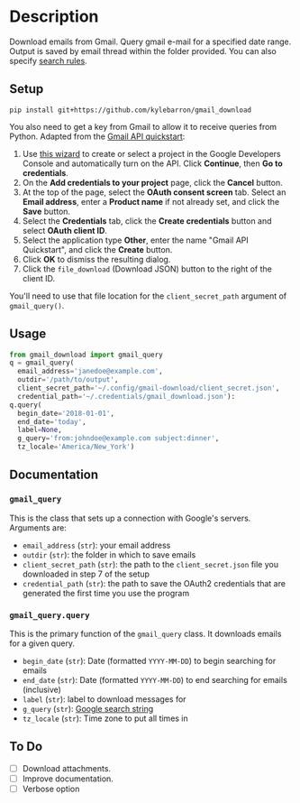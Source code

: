 # Description

Download emails from Gmail.
Query gmail e-mail for a specified date range. Output is saved by email thread
within the folder provided. You can also specify [search
rules](https://support.google.com/mail/answer/7190?hl=en).

## Setup

```
pip install git+https://github.com/kylebarron/gmail_download
```

You also need to get a key from Gmail to allow it to receive queries from Python.
Adapted from the [Gmail API quickstart](https://developers.google.com/gmail/api/quickstart/python):

1. Use [this wizard](https://console.developers.google.com/start/api?id=gmail) to create or select a project in the Google Developers Console and automatically turn on the API. Click **Continue**, then **Go to credentials**.
2. On the **Add credentials to your project** page, click the **Cancel** button.
3. At the top of the page, select the **OAuth consent screen** tab. Select an **Email address**, enter a **Product name** if not already set, and click the **Save** button.
4. Select the **Credentials** tab, click the **Create credentials** button and select **OAuth client ID**.
5. Select the application type **Other**, enter the name "Gmail API Quickstart", and click the **Create** button.
6. Click **OK** to dismiss the resulting dialog.
7. Click the `file_download` (Download JSON) button to the right of the client ID.

You'll need to use that file location for the `client_secret_path` argument of `gmail_query()`.

## Usage

```python
from gmail_download import gmail_query
q = gmail_query(
  email_address='janedoe@example.com',
  outdir='/path/to/output',
  client_secret_path='~/.config/gmail-download/client_secret.json',
  credential_path='~/.credentials/gmail_download.json'):
q.query(
  begin_date='2018-01-01',
  end_date='today',
  label=None,
  g_query='from:johndoe@example.com subject:dinner',
  tz_locale='America/New_York')
```

## Documentation

### `gmail_query`

This is the class that sets up a connection with Google's servers. Arguments are:

- `email_address` (`str`): your email address
- `outdir` (`str`): the folder in which to save emails
- `client_secret_path` (`str`): the path to the `client_secret.json` file you downloaded in step 7 of the setup
- `credential_path` (`str`): the path to save the OAuth2 credentials that are generated the first time you use the program

### `gmail_query.query`

This is the primary function of the `gmail_query` class. It downloads emails for a given query.

- `begin_date` (`str`): Date (formatted `YYYY-MM-DD`) to begin searching for emails
- `end_date` (`str`): Date (formatted `YYYY-MM-DD`) to end searching for emails (inclusive)
- `label` (`str`): label to download messages for
- `g_query` (`str`): [Google search string](https://support.google.com/mail/answer/7190?hl=en)
- `tz_locale` (`str`): Time zone to put all times in


## To Do

- [ ] Download attachments.
- [ ] Improve documentation.
- [ ] Verbose option

